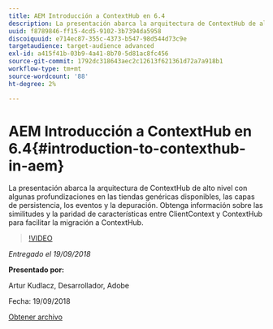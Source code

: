 ```yaml
---
title: AEM Introducción a ContextHub en 6.4
description: La presentación abarca la arquitectura de ContextHub de alto nivel con algunas profundizaciones en las tiendas genéricas disponibles, las capas de persistencia, los eventos y la depuración. Obtenga información sobre las similitudes y la paridad de características entre ClientContext y ContextHub para facilitar la migración a ContextHub.
uuid: f8789846-ff15-4cd5-9102-3b7394da5958
discoiquuid: e714ec87-355c-4373-b547-98d544d73c9e
targetaudience: target-audience advanced
exl-id: a415f41b-03b9-4a41-8b70-5d81ac8fc456
source-git-commit: 1792dc318643aec2c12613f621361d72a7a918b1
workflow-type: tm+mt
source-wordcount: '88'
ht-degree: 2%

---
```


# AEM Introducción a ContextHub en 6.4{#introduction-to-contexthub-in-aem}

La presentación abarca la arquitectura de ContextHub de alto nivel con algunas profundizaciones en las tiendas genéricas disponibles, las capas de persistencia, los eventos y la depuración. Obtenga información sobre las similitudes y la paridad de características entre ClientContext y ContextHub para facilitar la migración a ContextHub.

>[!VIDEO](https://video.tv.adobe.com/v/23839/?quality=9)

*Entregado el 19/09/2018*

**Presentado por:**

Artur Kudlacz, Desarrollador, Adobe

Fecha: 19/09/2018

[Obtener archivo](assets/gems-session-introduction-to-contexthub-in-aem-64.pdf)

<!--
[Get back to the Overview](https://helpx.adobe.com/experience-manager/kt/eseminars/gems/aem-index.html)
-->
